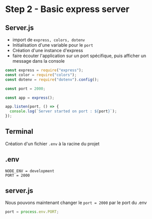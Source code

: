 # Step 2 - Basic express server

## Server.js

- import de `express, colors, dotenv`
- Initialisation d'une variable pour le `port`
- Création d'une instance d'express
- faire écouter l'application sur un port spécifique, puis afficher un message dans la console

```js
const express = require("express");
const color = require("colors");
const dotenv = require("dotenv").config();

const port = 2000;

const app = express();

app.listen(port, () => {
  console.log(`Server started on port : ${port}`);
});
```

## Terminal

Création d'un fichier `.env` à la racine du projet

## .env

```.env
NODE_ENV = development
PORT = 2000
```

## server.js

Nous pouvons maintenant changer le `port = 2000` par le port du .env

```js
port = process.env.PORT;
```
